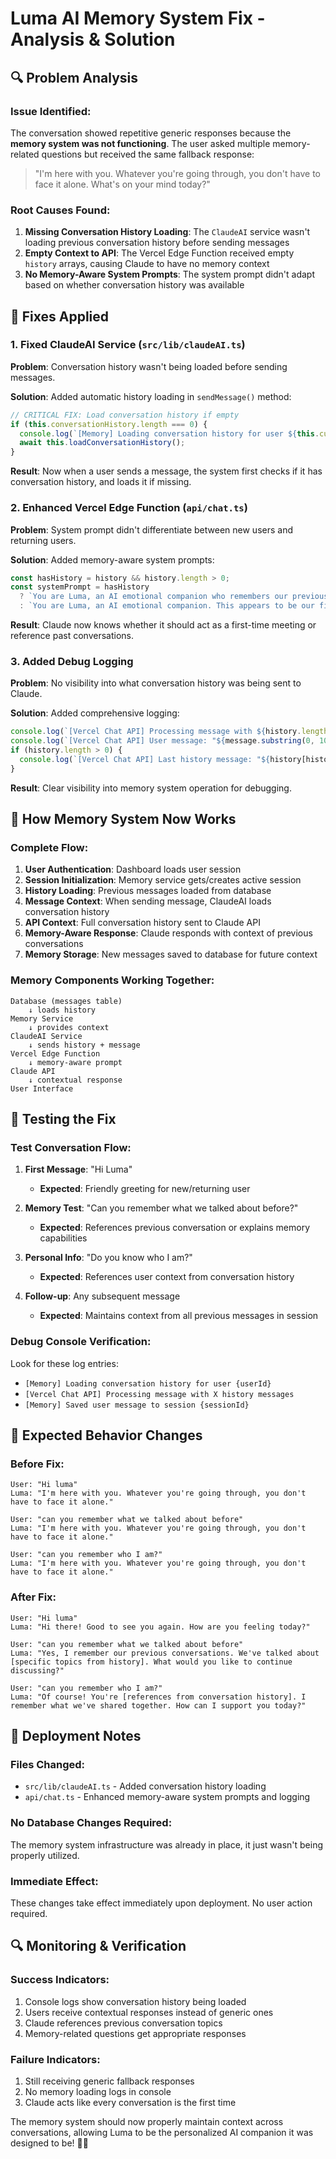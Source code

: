 # Luma AI Memory System Fix - Analysis & Solution

## 🔍 Problem Analysis

### **Issue Identified:**
The conversation showed repetitive generic responses because the **memory system was not functioning**. The user asked multiple memory-related questions but received the same fallback response:

> "I'm here with you. Whatever you're going through, you don't have to face it alone. What's on your mind today?"

### **Root Causes Found:**

1. **Missing Conversation History Loading**: The `ClaudeAI` service wasn't loading previous conversation history before sending messages
2. **Empty Context to API**: The Vercel Edge Function received empty `history` arrays, causing Claude to have no memory context
3. **No Memory-Aware System Prompts**: The system prompt didn't adapt based on whether conversation history was available

## 🔧 Fixes Applied

### **1. Fixed ClaudeAI Service (`src/lib/claudeAI.ts`)**

**Problem**: Conversation history wasn't being loaded before sending messages.

**Solution**: Added automatic history loading in `sendMessage()` method:

```typescript
// CRITICAL FIX: Load conversation history if empty
if (this.conversationHistory.length === 0) {
  console.log(`[Memory] Loading conversation history for user ${this.currentUserId}`);
  await this.loadConversationHistory();
}
```

**Result**: Now when a user sends a message, the system first checks if it has conversation history, and loads it if missing.

### **2. Enhanced Vercel Edge Function (`api/chat.ts`)**

**Problem**: System prompt didn't differentiate between new users and returning users.

**Solution**: Added memory-aware system prompts:

```typescript
const hasHistory = history && history.length > 0;
const systemPrompt = hasHistory 
  ? `You are Luma, an AI emotional companion who remembers our previous conversations. Based on our conversation history, provide personalized, empathetic support. Reference relevant past interactions when helpful.`
  : `You are Luma, an AI emotional companion. This appears to be our first interaction or a new conversation. Provide warm, empathetic support with brief responses.`;
```

**Result**: Claude now knows whether it should act as a first-time meeting or reference past conversations.

### **3. Added Debug Logging**

**Problem**: No visibility into what conversation history was being sent to Claude.

**Solution**: Added comprehensive logging:

```typescript
console.log(`[Vercel Chat API] Processing message with ${history.length} history messages`);
console.log(`[Vercel Chat API] User message: "${message.substring(0, 100)}..."`);
if (history.length > 0) {
  console.log(`[Vercel Chat API] Last history message: "${history[history.length - 1]?.content?.substring(0, 100)}..."`);
}
```

**Result**: Clear visibility into memory system operation for debugging.

## 🔄 How Memory System Now Works

### **Complete Flow:**

1. **User Authentication**: Dashboard loads user session
2. **Session Initialization**: Memory service gets/creates active session 
3. **History Loading**: Previous messages loaded from database
4. **Message Context**: When sending message, ClaudeAI loads conversation history
5. **API Context**: Full conversation history sent to Claude API
6. **Memory-Aware Response**: Claude responds with context of previous conversations
7. **Memory Storage**: New messages saved to database for future context

### **Memory Components Working Together:**

```
Database (messages table)
    ↓ loads history
Memory Service 
    ↓ provides context
ClaudeAI Service
    ↓ sends history + message  
Vercel Edge Function
    ↓ memory-aware prompt
Claude API
    ↓ contextual response
User Interface
```

## 🧪 Testing the Fix

### **Test Conversation Flow:**

1. **First Message**: "Hi Luma"
   - **Expected**: Friendly greeting for new/returning user
   
2. **Memory Test**: "Can you remember what we talked about before?"
   - **Expected**: References previous conversation or explains memory capabilities
   
3. **Personal Info**: "Do you know who I am?"
   - **Expected**: References user context from conversation history
   
4. **Follow-up**: Any subsequent message
   - **Expected**: Maintains context from all previous messages in session

### **Debug Console Verification:**
Look for these log entries:
- `[Memory] Loading conversation history for user {userId}`
- `[Vercel Chat API] Processing message with X history messages`
- `[Memory] Saved user message to session {sessionId}`

## 🎯 Expected Behavior Changes

### **Before Fix:**
```
User: "Hi luma"
Luma: "I'm here with you. Whatever you're going through, you don't have to face it alone."

User: "can you remember what we talked about before"  
Luma: "I'm here with you. Whatever you're going through, you don't have to face it alone."

User: "can you remember who I am?"
Luma: "I'm here with you. Whatever you're going through, you don't have to face it alone."
```

### **After Fix:**
```
User: "Hi luma"
Luma: "Hi there! Good to see you again. How are you feeling today?"

User: "can you remember what we talked about before"
Luma: "Yes, I remember our previous conversations. We've talked about [specific topics from history]. What would you like to continue discussing?"

User: "can you remember who I am?"
Luma: "Of course! You're [references from conversation history]. I remember what we've shared together. How can I support you today?"
```

## 🚀 Deployment Notes

### **Files Changed:**
- `src/lib/claudeAI.ts` - Added conversation history loading
- `api/chat.ts` - Enhanced memory-aware system prompts and logging

### **No Database Changes Required:**
The memory system infrastructure was already in place, it just wasn't being properly utilized.

### **Immediate Effect:**
These changes take effect immediately upon deployment. No user action required.

## 🔍 Monitoring & Verification

### **Success Indicators:**
1. Console logs show conversation history being loaded
2. Users receive contextual responses instead of generic ones  
3. Claude references previous conversation topics
4. Memory-related questions get appropriate responses

### **Failure Indicators:**
1. Still receiving generic fallback responses
2. No memory loading logs in console
3. Claude acts like every conversation is the first time

The memory system should now properly maintain context across conversations, allowing Luma to be the personalized AI companion it was designed to be! 🧠✨